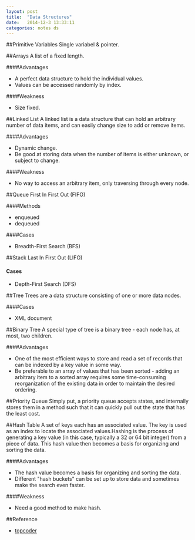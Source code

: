 ```yaml
---
layout: post
title:  "Data Structures"
date:   2014-12-3 13:33:11
categories: notes ds
---
```


##Primitive Variables
Single variabel & pointer.


##Arrays
A list of a fixed length.

####Advantages
- A perfect data structure to hold the individual values.
- Values can be accessed  randomly by index.

####Weakness
- Size fixed.


##Linked List
A linked list is a data structure that can hold an arbitrary number of data items, and can easily change size to add or remove items.

####Advantages
- Dynamic change.
- Be good at storing data when the number of items is either unknown, or subject to change.

####Weakness
- No way to access an arbitrary item, only traversing through every node.


##Queue
First In First Out (FIFO)

####Methods
- enqueued
- dequeued

####Cases
- Breadth-First Search (BFS)


##Stack
Last In First Out (LIFO)

#### Cases
- Depth-First Search (DFS)


##Tree
Trees are a data structure consisting of one or more data nodes.

####Cases
- XML document


##Binary Tree
A special type of tree is a binary tree \- each node has, at most, two children.

####Advantages
- One of the most efficient ways to store and read a set of records that can be indexed by a key value in some way.
- Be preferable to an array of values that has been sorted \- adding an arbitrary item to a sorted array requires some time-consuming reorganization of the existing data in order to maintain the desired ordering.

##Priority Queue
Simply put, a priority queue accepts states, and internally stores them in a method such that it can quickly pull out the state that has the least cost.


##Hash Table
A set of keys each has an associated value. The key is used as an index to locate the associated values.Hashing is the process of generating a key value (in this case, typically a 32 or 64 bit integer) from a piece of data. This hash value then becomes a basis for organizing and sorting the data.

####Advantages
- The hash value becomes a basis for organizing and sorting the data.
- Different "hash buckets" can be set up to store data and sometimes make the search even faster.

####Weakness
- Need a good method to make hash.


##Reference
- [topcoder](http://community.topcoder.com/tc?module=Static&d1=tutorials&d2=dataStructures)
